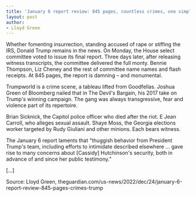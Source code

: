 ```yaml
---
title: 'January 6 report review: 845 pages, countless crimes, one simple truth – Trump did it'
layout: post
author:
- Lloyd Green
---
```


Whether fomenting insurrection, standing accused of rape or stiffing the IRS, Donald Trump remains in the news. On Monday, the House select committee voted to issue its final report. Three days later, after releasing witness transcripts, the committee delivered the full monty. Bennie Thompson, Liz Cheney and the rest of committee name names and flash receipts. At 845 pages, the report is damning – and monumental.

Trumpworld is a crime scene, a tableau lifted from Goodfellas. Joshua Green of Bloomberg nailed that in The Devil's Bargain, his 2017 take on Trump's winning campaign. The gang was always transgressive, fear and violence part of its repertoire.

Brian Sicknick, the Capitol police officer who died after the riot. E Jean Carroll, who alleges sexual assault. Shaye Moss, the Georgia elections worker targeted by Rudy Giuliani and other minions. Each bears witness.

The January 6 report laments that "thuggish behavior from President Trump's team, including efforts to intimidate described elsewhere … gave rise to many concerns about [Cassidy] Hutchinson's security, both in advance of and since her public testimony."

[…]

Source: Lloyd Green, theguardian.com/us-news/2022/dec/24/january-6-report-review-845-pages-crimes-trump
